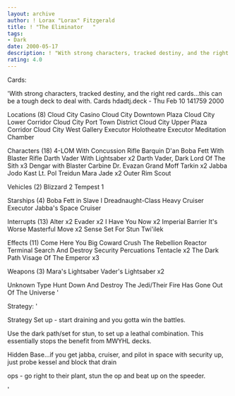 ```yaml
---
layout: archive
author: ! Lorax "Lorax" Fitzgerald
title: ! "The Eliminator   "
tags:
- Dark
date: 2000-05-17
description: ! "With strong characters, tracked destiny, and the right red cards...this can be a tough deck to deal with."
rating: 4.0
---
```

Cards: 

'With strong characters, tracked destiny, and the right red cards...this can be a tough deck to deal with.
Cards hdadtj.deck - Thu Feb 10 141759 2000


Locations (8)
Cloud City Casino
Cloud City Downtown Plaza
Cloud City Lower Corridor
Cloud City Port Town District
Cloud City Upper Plaza Corridor
Cloud City West Gallery
Executor Holotheatre
Executor Meditation Chamber

Characters (18)
4-LOM With Concussion Rifle
Barquin D'an
Boba Fett With Blaster Rifle
Darth Vader With Lightsaber x2
Darth Vader, Dark Lord Of The Sith x3
Dengar with Blaster Carbine
Dr. Evazan
Grand Moff Tarkin x2
Jabba
Jodo Kast
Lt. Pol Treidun
Mara Jade x2
Outer Rim Scout

Vehicles (2)
Blizzard 2
Tempest 1

Starships (4)
Boba Fett in Slave I
Dreadnaught-Class Heavy Cruiser
Executor
Jabba's Space Cruiser

Interrupts (13)
Alter x2
Evader x2
I Have You Now x2
Imperial Barrier
It's Worse
Masterful Move x2
Sense
Set For Stun
Twi'ilek

Effects (11)
Come Here You Big Coward
Crush The Rebellion
Reactor Terminal
Search And Destroy
Security Percuations
Tentacle x2
The Dark Path
Visage Of The Emperor x3

Weapons (3)
Mara's Lightsaber
Vader's Lightsaber x2

Unknown Type
Hunt Down And Destroy The Jedi/Their Fire Has Gone Out Of The Universe	'

Strategy: '

Strategy Set up - start draining and you gotta win the battles.

Use the dark path/set for stun, to set up a leathal combination. This essentially stops the benefit from MWYHL decks.

Hidden Base...if you get jabba, cruiser, and pilot in space with security up, just probe kessel and block that drain

ops - go right to their plant, stun the op and beat up on the speeder.


'